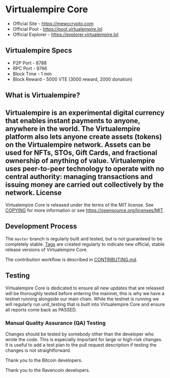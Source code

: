 Virtualempire Core
==================================

* Official Site - https://mewccrypto.com
* Official Pool - https://pool.virtualempire.lol
* Official Explorer - https://explorer.virtualempire.lol

Virtualempire Specs
-----------------
* P2P Port - 8788
* RPC Port - 9766
* Block Time - 1 min
* Block Reward - 5000 VTE (3000 reward, 2000 donation)

What is Virtualempire?
-----------------
Virtualempire is an experimental digital currency that enables instant payments to anyone, anywhere in the world. The Virtualempire platform also lets anyone create assets (tokens) on the Virtualempire network. Assets can be used for NFTs, STOs, Gift Cards, and fractional ownership of anything of value. Virtualempire uses peer-to-peer technology to operate with no central authority: managing transactions and issuing money are carried out collectively by the network.
License
-------

Virtualempire Core is released under the terms of the MIT license. See [COPYING](COPYING) for more
information or see https://opensource.org/licenses/MIT.

Development Process
-------------------

The `master` branch is regularly built and tested, but is not guaranteed to be
completely stable. [Tags](https://github.com/JustAResearcher/Virtualempire/tags) are created
regularly to indicate new official, stable release versions of Virtualempire Core.

The contribution workflow is described in [CONTRIBUTING.md](CONTRIBUTING.md).

Testing
-------
Virtualempire Core is dedicated to ensure all new updates that are released will be thoroughly tested before entering the mainnet, this is why we have a testnet running alongside our main chain. While the testnet is running we will regularly run unit_testing that is built into Virtualempire Core and ensure all reports come back as PASSED.


### Manual Quality Assurance (QA) Testing

Changes should be tested by somebody other than the developer who wrote the
code. This is especially important for large or high-risk changes. It is useful
to add a test plan to the pull request description if testing the changes is
not straightforward.


Thank you to the Bitcoin developers.

Thank you to the Ravencoin developers.
